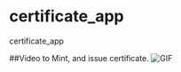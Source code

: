 # certificate_app
certificate_app

##Video to Mint, and issue certificate.
![GIF](gif-module21.gif)

